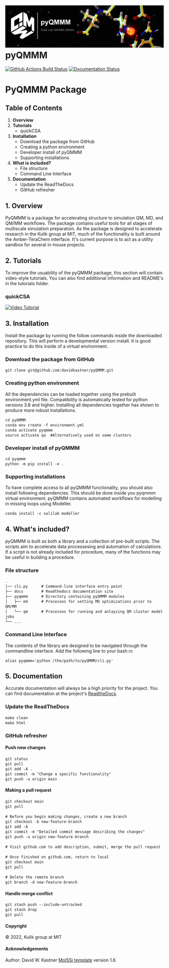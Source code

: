 ![Graphical Summary of README](docs/_static/header.jpg)
pyQMMM
==============================
[//]: # (Badges)
[![GitHub Actions Build Status](https://github.com/davidkastner/pyqmmm/workflows/CI/badge.svg)](https://github.com/davidkastner/pyqmmm/actions?query=workflow%3ACI)
[![Documentation Status](https://readthedocs.org/projects/pyqmmm/badge/?version=latest)](https://pyqmmm.readthedocs.io/en/latest/?badge=latest)

# PyQMMM Package
## Table of Contents
1. **Overview**
2. **Tutorials**
    * quickCSA
3. **Installation**
    * Download the package from GitHub
    * Creating a python environment
    * Developer install of pyQMMM
    * Supporting installations
4. **What is included?**
    * File structure
    * Command Line Interface
5. **Documentation**
    * Update the ReadTheDocs
    * GitHub refresher


## 1. Overview
PyQMMM is a package for accelerating structure to simulation QM, MD, and QM/MM workflows. 
The package contains useful tools for all stages of multiscale simulation preparation.
As the package is designed to accelerate research in the Kulik group at MIT, 
much of the functionality is built around the Amber-TeraChem interface.
It's current purpose is to act as a utility sandbox for several in-house projects.

## 2. Tutorials
To improve the usuability of the pyQMMM package, this section will contain video-style tutorials.
You can also find additional information and README's in the tutorials folder.

### quickCSA

[![Video Tutorial](https://raw.githubusercontent.com/davidkastner/pyQMMM/main/docs/_static/thumbnail.jpg)](https://www.youtube.com/watch?v=Zck8fznmTPA&t=27s&ab_channel=DavidW.Kastner)

## 3. Installation
Install the package by running the follow commands inside the downloaded repository. 
This will perform a developmental version install. 
It is good practice to do this inside of a virtual environment.

### Download the package from GitHub
```
git clone git@github.com:davidkastner/pyQMMM.git
```

### Creating python environment
All the dependencies can be loaded together using the prebuilt environment.yml file.
Compatibility is automatically tested for python versions 3.8 and higher.
Installing all dependencies together has shown to produce more robust installations.

```
cd pyQMMM
conda env create -f environment.yml
conda activate pyqmmm
source activate qa  #Alternatively used on some clusters
```

### Developer install of pyQMMM
```
cd pyqmmm
python -m pip install -e .
```

### Supporting installations
To have complete access to all pyQMMM functionality, you should also install following dependencies. 
This should be done inside you pyqmmm virtual environment. 
pyQMMM contains automated workflows for modelling in missing loops using Modeller.

```
conda install -c salilab modeller
```

## 4. What's included?
pyQMMM is built as both a library and a collection of pre-built scripts.
The scripts aim to accelerate data processesing and automation of calculations.
If a script is not already included for procedure, many of the functions may be useful in building a procedure.

### File structure

```
.
|── cli.py      # Command-line interface entry point
├── docs        # Readthedocs documentation site
├── pyqmmm      # Directory containing pyQMMM modules
│   ├── md      # Processes for setting MD optimizations prior to QM/MM
│   └── qm      # Processes for running and anlayzing QM cluster model jobs 
└── ...
```

### Command Line Interface
The contents of the library are designed to be navigated through the commandline interface.
Add the following line to your bash.rc

```
alias pyqmmm='python /the/path/to/pyQMMM/cli.py'
```


## 5. Documentation
Accurate documentation will always be a high priority for the project.
You can find documentation at the project's [ReadtheDocs](https://pyqmmm.readthedocs.io/).

### Update the ReadTheDocs

```
make clean
make html
```

### GitHub refresher
#### Push new changes

```
git status
git pull
git add -A .
git commit -m "Change a specific functionality"
git push -u origin main
```

#### Making a pull request
```
git checkout main
git pull

# Before you begin making changes, create a new branch
git checkout -b new-feature-branch
git add -A
git commit -m "Detailed commit message describing the changes"
git push -u origin new-feature-branch

# Visit github.com to add description, submit, merge the pull request

# Once finished on github.com, return to local
git checkout main
git pull

# Delete the remote branch
git branch -d new-feature-branch
```

#### Handle merge conflict

```
git stash push --include-untracked
git stash drop
git pull
```

#### Copyright
&copy; 2022,  Kulik group at MIT


#### Acknowledgements
Author: David W. Kastner
[MolSSi template](https://github.com/molssi/cookiecutter-cms) version 1.6.
